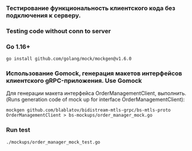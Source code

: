 ### Тестирование функциональность клиентского кода без подключения к серверу. 
### Testing code without conn to server            

### Go 1.16+
```shell script
go install github.com/golang/mock/mockgen@v1.6.0
```

### Использование Gomock, генерация макетов интерфейсов клиентского gRPC-приложения. Use Gomock      
Для генерации макета интерфейса OrderManagementClient, выполнить.   
(Runs generation code of mock up for interface OrderManagementClient): 
       
```shell script
mockgen github.com/blablatov/bidistream-mtls-grpc/bs-mtls-proto OrderManagementClient > bs-mockups/order_manager_mock.go
```

### Run test    

```shell script
./mockups/order_manager_mock_test.go
```


